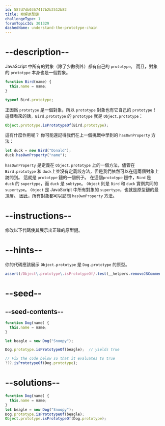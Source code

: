 ```yaml
---
id: 587d7db0367417b2b2512b82
title: 瞭解原型鏈
challengeType: 1
forumTopicId: 301329
dashedName: understand-the-prototype-chain
---
```


# --description--

JavaScript 中所有的對象（除了少數例外）都有自己的 `prototype`。 而且，對象的 `prototype` 本身也是一個對象。

```js
function Bird(name) {
  this.name = name;
}

typeof Bird.prototype;
```

正因爲 `prototype` 是一個對象，所以 `prototype` 對象也有它自己的 `prototype`！ 這樣看來的話，`Bird.prototype` 的 `prototype` 就是 `Object.prototype`：

```js
Object.prototype.isPrototypeOf(Bird.prototype);
```

這有什麼作用呢？ 你可能還記得我們在上一個挑戰中學到的 `hasOwnProperty` 方法：

```js
let duck = new Bird("Donald");
duck.hasOwnProperty("name");
```

`hasOwnProperty` 是定義在 `Object.prototype` 上的一個方法，儘管在 `Bird.prototype` 和 `duck`上並沒有定義該方法，但是我們依然可以在這兩個對象上訪問到。 這就是 `prototype` 鏈的一個例子。 在這個`prototype` 鏈中，`Bird` 是 `duck` 的 `supertype`，而 `duck` 是 `subtype`。 `Object` 則是 `Bird` 和 `duck` 實例共同的 `supertype`。 `Object` 是 JavaScript 中所有對象的 `supertype`，也就是原型鏈的最頂層。 因此，所有對象都可以訪問 `hasOwnProperty` 方法。

# --instructions--

修改以下代碼使其展示出正確的原型鏈。

# --hints--

你的代碼應該展示 `Object.prototype` 是 `Dog.prototype` 的原型。

```js
assert(/Object\.prototype\.isPrototypeOf/.test(__helpers.removeJSComments(code)));
```

# --seed--

## --seed-contents--

```js
function Dog(name) {
  this.name = name;
}

let beagle = new Dog("Snoopy");

Dog.prototype.isPrototypeOf(beagle);  // yields true

// Fix the code below so that it evaluates to true
???.isPrototypeOf(Dog.prototype);
```

# --solutions--

```js
function Dog(name) {
  this.name = name;
}
let beagle = new Dog("Snoopy");
Dog.prototype.isPrototypeOf(beagle);
Object.prototype.isPrototypeOf(Dog.prototype);
```
